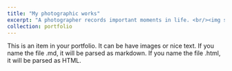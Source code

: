 ```yaml
---
title: "My photographic works"
excerpt: "A photographer records important moments in life. <br/><img src='/images/photo/DSC00366.jpg'>"
collection: portfolio
---
```


This is an item in your portfolio. It can be have images or nice text. If you name the file .md, it will be parsed as markdown. If you name the file .html, it will be parsed as HTML. 
